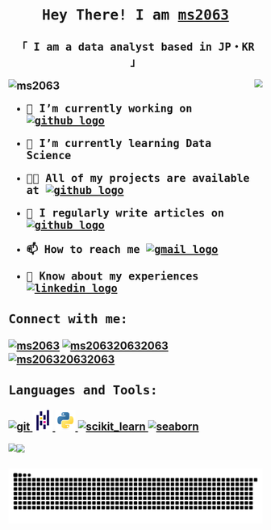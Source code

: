 <h1 align="center">
        <samp> Hey There! I am
                <b><a target="_blank" href="https://ms2063.github.io">ms2063</a></b>
        </samp>
</h1>

<h2><p align="center"> 
  <samp>
    「 I am a data analyst based in <b>JP・KR</b> 」
  </samp>
</p>

<p><img align="right" height="150" src="https://media.giphy.com/media/v1.Y2lkPTc5MGI3NjExaXc5Y25uOWNlNzBneWliNDFjbmNoaWUza2d0Y2Q0NXQzeGVyNDU4eiZlcD12MV9pbnRlcm5hbF9naWZfYnlfaWQmY3Q9Zw/nR4L10XlJcSeQ/giphy.gif"  /></p>

<p align="left"> <img src="https://komarev.com/ghpvc/?username=ms2063&label=Visitors&color=0e75b6&style=for-the-badge&abbreviated=true" alt="ms2063" /> </p>

<samp>
        
- 🔭 I’m currently working on  <a href="https://github.com/ms2063/convenience_insights" target="_blank">
  <img src="https://img.shields.io/badge/Convenience_Insights-100000?style=for-the-badge&label=&logo=github&logoColor=white" height="23" alt="github logo"></a>

- 🌱 I’m currently learning **Data Science**
 
<!-- - 👯 I’m looking to collaborate on [Data Science](https://ms2063.github.io)-->

<!-- - 🤝 I’m looking for help with [Data Science](https://ms2063.github.io)-->

- 👨‍💻 All of my projects are available at  <a href="https://github.com/ms2063?tab=repositories" target="_blank">
  <img src="https://img.shields.io/badge/Github-100000?style=for-the-badge&label=&logo=github&logoColor=white" height="23" alt="github logo"></a>

- 📝 I regularly write articles on <a href="https://ms2063.github.io" target="_blank">
  <img src="https://img.shields.io/badge/blog-100000?style=for-the-badge&label=&color=41454A&logo=github&logoColor=white" height="23" alt="github logo"></a>

- 📫 How to reach me <a href="mailto:ms206320632063@gmail.com" target="_blank">
    <img src="https://img.shields.io/badge/Gmail-100000?style=for-the-badge&logo=gmail&color=D14836&logoColor=white" height="23" alt="gmail logo"></a>

- 📄 Know about my experiences <a href="https://linkedin.com/in/" target="_blank">
  <img src="https://img.shields.io/badge/LinkedIn-100000?style=for-the-badge&label=&color=0A66C2&logo=linkedin&logoColor=white" height="23" alt="linkedin logo"></a>

<!-- - ⚡ Fun fact **I like hiking**-->
</samp>

<samp>
<h3 align="left">Connect with me:</h3>
</samp>
<p align="left">
<a href="https://kaggle.com/ms2063" target="blank"><img align="center" src="https://raw.githubusercontent.com/rahuldkjain/github-profile-readme-generator/master/src/images/icons/Social/kaggle.svg" alt="ms2063" height="30" width="40" /></a>
<a href="https://www.hackerrank.com/ms206320632063" target="blank"><img align="center" src="https://raw.githubusercontent.com/rahuldkjain/github-profile-readme-generator/master/src/images/icons/Social/hackerrank.svg" alt="ms206320632063" height="30" width="40" /></a>
<a href="https://www.leetcode.com/ms206320632063" target="blank"><img align="center" src="https://raw.githubusercontent.com/rahuldkjain/github-profile-readme-generator/master/src/images/icons/Social/leet-code.svg" alt="ms206320632063" height="30" width="40" /></a>
</p>
<samp>
<h3 align="left">Languages and Tools:</h3></samp>
<p align="left"> <a href="https://git-scm.com/" target="_blank" rel="noreferrer"> <img src="https://www.vectorlogo.zone/logos/git-scm/git-scm-icon.svg" alt="git" width="40" height="40"/> </a> <a href="https://pandas.pydata.org/" target="_blank" rel="noreferrer"> <img src="https://raw.githubusercontent.com/devicons/devicon/2ae2a900d2f041da66e950e4d48052658d850630/icons/pandas/pandas-original.svg" alt="pandas" width="40" height="40"/> </a> <a href="https://www.python.org" target="_blank" rel="noreferrer"> <img src="https://raw.githubusercontent.com/devicons/devicon/master/icons/python/python-original.svg" alt="python" width="40" height="40"/> </a> <a href="https://scikit-learn.org/" target="_blank" rel="noreferrer"> <img src="https://upload.wikimedia.org/wikipedia/commons/0/05/Scikit_learn_logo_small.svg" alt="scikit_learn" width="40" height="40"/> </a> <a href="https://seaborn.pydata.org/" target="_blank" rel="noreferrer"> <img src="https://seaborn.pydata.org/_images/logo-mark-lightbg.svg" alt="seaborn" width="40" height="40"/> </a> </p>
</h2>
<p><img align="left" src="https://github-readme-stats.vercel.app/api/top-langs/?username=ms2063&theme=tokyonight&hide_border=false&include_all_commits=false&count_private=false&layout=compact" /></p>

<!-- <p>&nbsp;<img align="center" src="https://github-readme-stats.vercel.app/api?username=ms2063&theme=tokyonight&hide_border=false&include_all_commits=false&count_private=false" /></p> -->

<p><img align="center" src="https://github-readme-streak-stats.herokuapp.com/?user=ms2063&theme=tokyonight&hide_border=false" /></p> 

<br clear="both">
<img src="https://raw.githubusercontent.com/ms2063/ms2063/output/snake.svg" alt="Snake animation" />

